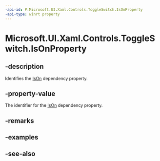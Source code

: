 ```yaml
---
-api-id: P:Microsoft.UI.Xaml.Controls.ToggleSwitch.IsOnProperty
-api-type: winrt property
---
```


<!-- Property syntax
public Windows.UI.Xaml.DependencyProperty IsOnProperty { get; }
-->

# Microsoft.UI.Xaml.Controls.ToggleSwitch.IsOnProperty

## -description
Identifies the [IsOn](toggleswitch_ison.md) dependency property.

## -property-value
The identifier for the [IsOn](toggleswitch_ison.md) dependency property.

## -remarks

## -examples

## -see-also
